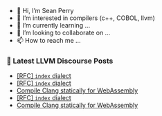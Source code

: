 - 👋 Hi, I’m Sean Perry
- 👀 I’m interested in compilers (c++, COBOL, llvm)
- 🌱 I’m currently learning ...
- 💞️ I’m looking to collaborate on ...
- 📫 How to reach me ...

<!---
s66perry/s66perry is a ✨ special ✨ repository because its `README.md` (this file) appears on your GitHub profile.
You can click the Preview link to take a look at your changes.
--->
### 📕 Latest LLVM Discourse Posts

<!-- DISCOURSE-LLVM:START -->
- [[RFC] `index` dialect](https://discourse.llvm.org/t/rfc-index-dialect/65540?page=2#post_28)
- [[RFC] `index` dialect](https://discourse.llvm.org/t/rfc-index-dialect/65540?page=2#post_27)
- [Compile Clang statically for WebAssembly](https://discourse.llvm.org/t/compile-clang-statically-for-webassembly/65614#post_4)
- [[RFC] `index` dialect](https://discourse.llvm.org/t/rfc-index-dialect/65540?page=2#post_26)
- [Compile Clang statically for WebAssembly](https://discourse.llvm.org/t/compile-clang-statically-for-webassembly/65614#post_3)
<!-- DISCOURSE-LLVM:END -->
